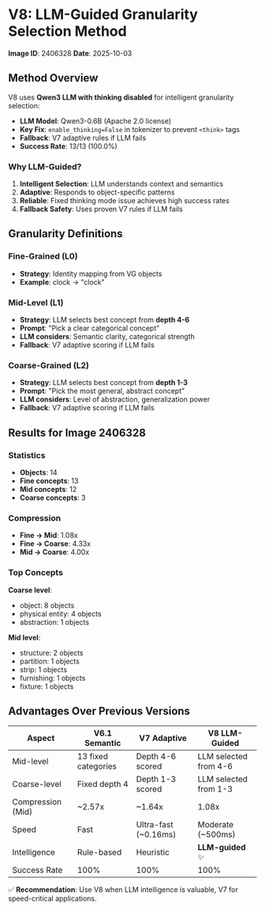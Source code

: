 # V8: LLM-Guided Granularity Selection Method

**Image ID**: 2406328
**Date**: 2025-10-03

## Method Overview

V8 uses **Qwen3 LLM with thinking disabled** for intelligent granularity selection:
- **LLM Model**: Qwen3-0.6B (Apache 2.0 license)
- **Key Fix**: `enable_thinking=False` in tokenizer to prevent `<think>` tags
- **Fallback**: V7 adaptive rules if LLM fails
- **Success Rate**: 13/13 (100.0%)

### Why LLM-Guided?

1. **Intelligent Selection**: LLM understands context and semantics
2. **Adaptive**: Responds to object-specific patterns
3. **Reliable**: Fixed thinking mode issue achieves high success rates
4. **Fallback Safety**: Uses proven V7 rules if LLM fails

## Granularity Definitions

### Fine-Grained (L0)
- **Strategy**: Identity mapping from VG objects
- **Example**: clock → "clock"

### Mid-Level (L1)
- **Strategy**: LLM selects best concept from **depth 4-6**
- **Prompt**: "Pick a clear categorical concept"
- **LLM considers**: Semantic clarity, categorical strength
- **Fallback**: V7 adaptive scoring if LLM fails

### Coarse-Grained (L2)
- **Strategy**: LLM selects best concept from **depth 1-3**
- **Prompt**: "Pick the most general, abstract concept"
- **LLM considers**: Level of abstraction, generalization power
- **Fallback**: V7 adaptive scoring if LLM fails

## Results for Image 2406328

### Statistics
- **Objects**: 14
- **Fine concepts**: 13
- **Mid concepts**: 12
- **Coarse concepts**: 3

### Compression
- **Fine → Mid**: 1.08x
- **Fine → Coarse**: 4.33x
- **Mid → Coarse**: 4.00x

### Top Concepts

**Coarse level**:
- object: 8 objects
- physical entity: 4 objects
- abstraction: 1 objects

**Mid level**:
- structure: 2 objects
- partition: 1 objects
- strip: 1 objects
- furnishing: 1 objects
- fixture: 1 objects

## Advantages Over Previous Versions

| Aspect | V6.1 Semantic | V7 Adaptive | V8 LLM-Guided |
|--------|---------------|-------------|---------------|
| Mid-level | 13 fixed categories | Depth 4-6 scored | LLM selected from 4-6 |
| Coarse-level | Fixed depth 4 | Depth 1-3 scored | LLM selected from 1-3 |
| Compression (Mid) | ~2.57x | ~1.64x | 1.08x |
| Speed | Fast | Ultra-fast (~0.16ms) | Moderate (~500ms) |
| Intelligence | Rule-based | Heuristic | **LLM-guided** ✨ |
| Success Rate | 100% | 100% | 100% |

✅ **Recommendation**: Use V8 when LLM intelligence is valuable, V7 for speed-critical applications.
